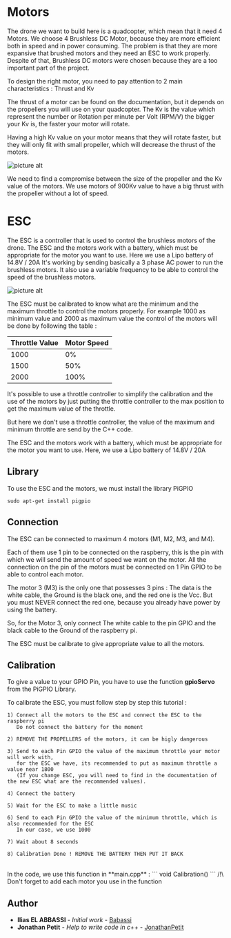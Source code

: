 # Motors #

The drone we want to build here is a quadcopter, which mean that it need 4 Motors.
We choose 4 Brushless DC Motor, because they are more efficient both in speed and in power consuming. The problem is that they are more expansive that brushed motors and they need an ESC to work properly. Despite of that, Brushless DC motors were chosen because they are a too important part of the project.

To design the right motor, you need to pay attention to 2 main characteristics : Thrust and Kv

The thrust of a motor can be found on the documentation, but it depends on the propellers you will use on your quadcopter.
The Kv is the value which represent the number or Rotation per minute per Volt (RPM/V) the bigger your Kv is, the faster your motor will rotate.

Having a high Kv value on your motor means that they will rotate faster, but they will only fit with small propeller, which will decrease the thrust of the motors.

![picture alt](https://scontent.fbru1-1.fna.fbcdn.net/v/t1.15752-9/60094587_315442519124379_7267681935869083648_n.png?_nc_cat=102&_nc_ht=scontent.fbru1-1.fna&oh=3ff838e9238983a9baa4c6eb1c8befbf&oe=5D5FC84A)

We need to find a compromise between the size of the propeller and the Kv value of the motors.
We use motors of 900Kv value to have a big thrust with the propeller without a lot of speed.

# ESC #


The ESC is a controller that is used to control the brushless motors of the drone.
The ESC and the motors work with a battery, which must be appropriate for the motor you want to use. Here we use a Lipo battery of 14.8V / 20A
It's working by sending basically a 3 phase AC power to run the brushless motors.
It also use a variable frequency to be able to control the speed of the brushless motors.

![picture alt](https://scontent-bru2-1.xx.fbcdn.net/v/t1.15752-9/60308439_2475259019152170_3126621094954401792_n.png?_nc_cat=102&_nc_ht=scontent-bru2-1.xx&oh=dc6f9b92772155a9ffe241a4f7824669&oe=5D2A9C36)

The ESC must be calibrated to know what are the minimum and the maximum throttle to control the motors properly.
For example 1000 as minimum value and 2000 as maximum value
the control of the motors will be done by following the table :

Throttle Value  | Motor Speed
------------- | -------------
1000  | 0%
1500  | 50%
2000  | 100%


It's possible to use a throttle controller to simplify the calibration and the use of the motors by just putting the throttle controller to the max position to get the maximum value of the throttle.

But here we don't use a throttle controller, the value of the maximum and minimum throttle are send by the C++ code.

The ESC and the motors work with a battery, which must be appropriate for the motor you want to use. Here, we use a Lipo battery of 14.8V / 20A

## Library ##

To use the ESC and the motors, we must install the library PiGPIO

```
sudo apt-get install pigpio
```

## Connection ##

The ESC can be connected to maximum 4 motors (M1, M2, M3, and M4).

Each of them use 1 pin to be connected on the raspberry, this is the pin with which we will send the amount of speed we want on the motor.
All the connection on the pin of the motors must be connected on 1 Pin GPIO to be able to control each motor.

The motor 3 (M3) is the only one that possesses 3 pins : The data is the white cable, the Ground is the black one, and the red one is the Vcc. But you must NEVER connect the red one, because you already have power by using the battery.

So, for the Motor 3, only connect The white cable to the pin GPIO and the black cable to the Ground of the raspberry pi.

The ESC must be calibrate to give appropriate value to all the motors.


## Calibration ##

To give a value to your GPIO Pin, you have to use the function **gpioServo** from the PiGPIO Library.

To calibrate the ESC, you must follow step by step this tutorial :

	1) Connect all the motors to the ESC and connect the ESC to the raspberry pi
	   Do not connect the battery for the moment
       
	2) REMOVE THE PROPELLERS of the motors, it can be higly dangerous
    
	3) Send to each Pin GPIO the value of the maximum throttle your motor will work with,
       for the ESC we have, its recommended to put as maximum throttle a value near 1800 
       (If you change ESC, you will need to find in the documentation of the new ESC what are the recommended values).
       
	4) Connect the battery 
    
	5) Wait for the ESC to make a little music
    
	6) Send to each Pin GPIO the value of the minimum throttle, which is also recommended for the ESC
       In our case, we use 1000
       
	7) Wait about 8 seconds
    
	8) Calibration Done ! REMOVE THE BATTERY THEN PUT IT BACK
<br>
In the code, we use this function in **main.cpp** :
```
void Calibration()
```
/!\ Don't forget to add each motor you use in the function

## Author
* **Ilias EL ABBASSI** - *Initial work* - [Babassi](https://github.com/Babassi)
* **Jonathan Petit** - *Help to write code in c++* - [JonathanPetit](https://github.com/JonathanPetit)